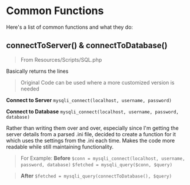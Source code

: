 # Common Functions

Here's a list of common functions and what they do:

## connectToServer() & connectToDatabase()

> From Resources/Scripts/SQL.php

Basically returns the lines

> Original Code can be used where a more customized version is needed

**Connect to Server**
`mysqli_connect(localhost, username, password)`

**Connect to Database**
`mysqli_connect(localhost, username, password, database)`

Rather than writing them over and over, especially since I'm getting the server details from a parsed .ini file, decided to create a function for it which uses the settings from the .ini each time.
Makes the code more readable while still maintaining functionality.

> For Example:
> **Before**
> `$conn = mysqli_connect(localhost, username, password, database)`
> `$fetched = mysqli_query($conn, $query)`

> **After**
> `$fetched = mysqli_query(connectToDatabase(), $query)`
